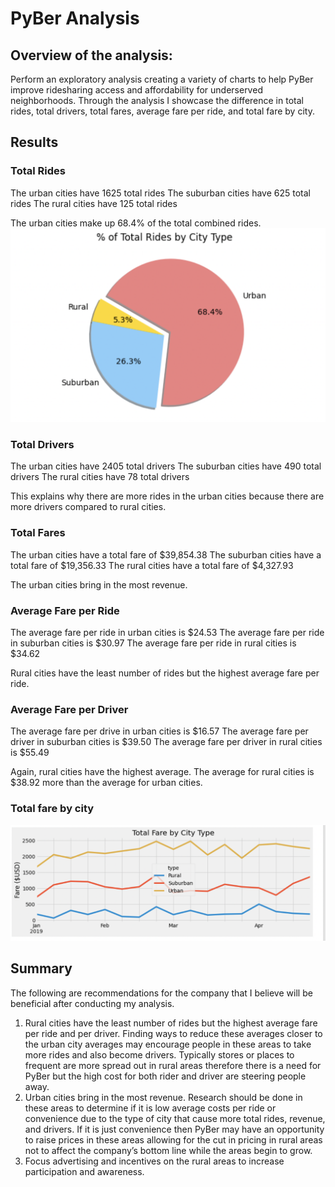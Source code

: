 # PyBer Analysis

## Overview of the analysis: 

Perform an exploratory analysis creating a variety of charts to help PyBer improve ridesharing access and affordability for underserved neighborhoods. Through the analysis I showcase the difference in total rides, total drivers, total fares, average fare per ride, and total fare by city. 

## Results 

### Total Rides
The urban cities have 1625 total rides
The suburban cities have 625 total rides
The rural cities have 125 total rides

The urban cities make up 68.4% of the total combined rides. 
![Fig6.png](https://github.com/jaousley/PyBer_Analysis/blob/main/Fig6(2).png)

### Total Drivers 
The urban cities have 2405 total drivers
The suburban cities have 490 total drivers
The rural cities have 78 total drivers

This explains why there are more rides in the urban cities because there are more drivers compared to rural cities. 

### Total Fares
The urban cities have a total fare of $39,854.38
The suburban cities have a total fare of $19,356.33
The rural cities have a total fare of $4,327.93

The urban cities bring in the most revenue. 

### Average Fare per Ride
The average fare per ride in urban cities is $24.53
The average fare per ride in suburban cities is $30.97
The average fare per ride in rural cities is $34.62

Rural cities have the least number of rides but the highest average fare per ride.

### Average Fare per Driver
The average fare per drive in urban cities is $16.57
The average fare per driver in suburban cities is $39.50
The average fare per driver in rural cities is $55.49

Again, rural cities have the highest average. The average for rural cities is $38.92 more than the average for urban cities. 

### Total fare by city

![TotalFare.png](https://github.com/jaousley/PyBer_Analysis/blob/main/TotalFare.png)

## Summary

The following are recommendations for the company that I believe will be beneficial after conducting my analysis. 

1.	Rural cities have the least number of rides but the highest average fare per ride and per driver. Finding ways to reduce these averages closer to the urban city averages may encourage people in these areas to take more rides and also become drivers. Typically stores or places to frequent are more spread out in rural areas therefore there is a need for PyBer but the high cost for both rider and driver are steering people away. 
2.	Urban cities bring in the most revenue. Research should be done in these areas to determine if it is low average costs per ride or convenience due to the type of city that cause more total rides, revenue, and drivers. If it is just convenience then PyBer may have an opportunity to raise prices in these areas allowing for the cut in pricing in rural areas not to affect the company’s bottom line while the areas begin to grow. 
3.	Focus advertising and incentives on the rural areas to increase participation and awareness.  
